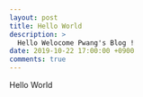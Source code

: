 ```yaml
---
layout: post
title: Hello World
description: >
  Hello Welocome Pwang's Blog !
date: 2019-10-22 17:00:00 +0900
comments: true
---
```


Hello World